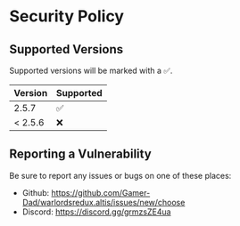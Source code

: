 # Security Policy

## Supported Versions

Supported versions will be marked with a :white_check_mark:.

| Version | Supported          |
| ------- | ------------------ |
| 2.5.7   | :white_check_mark: |
| < 2.5.6 | :x:                |

## Reporting a Vulnerability

Be sure to report any issues or bugs on one of these places:
- Github: https://github.com/Gamer-Dad/warlordsredux.altis/issues/new/choose 
- Discord: https://discord.gg/grmzsZE4ua
